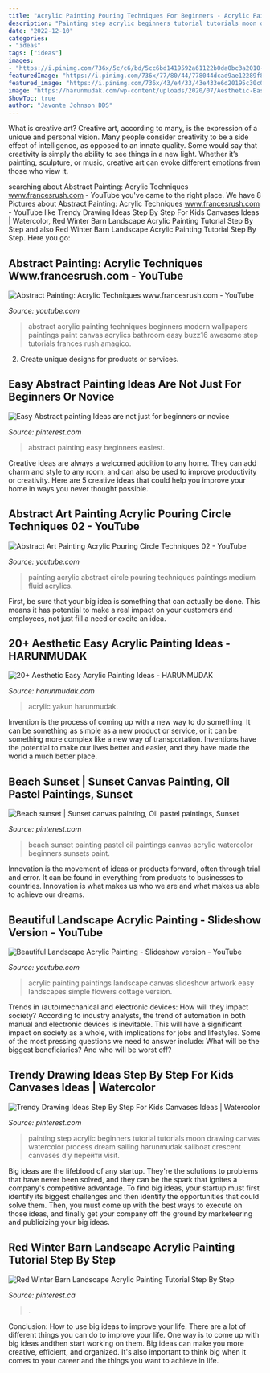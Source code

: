 ```yaml
---
title: "Acrylic Painting Pouring Techniques For Beginners - Acrylic Painting Paintings Landscape Canvas Slideshow Artwork Easy Landscapes Simple Flowers Cottage Version"
description: "Painting step acrylic beginners tutorial tutorials moon drawing canvas watercolor process dream sailing harunmudak sailboat crescent canvases diy перейти visit"
date: "2022-12-10"
categories:
- "ideas"
tags: ["ideas"]
images:
- "https://i.pinimg.com/736x/5c/c6/bd/5cc6bd1419592a61122b0da0bc3a2010--beach-sunsets.jpg"
featuredImage: "https://i.pinimg.com/736x/77/80/44/778044dcad9ae12289f8c9545f558ebb.jpg"
featured_image: "https://i.pinimg.com/736x/43/e4/33/43e433e6d20195c30c0534a142717e1e.jpg"
image: "https://harunmudak.com/wp-content/uploads/2020/07/Aesthetic-Easy-Acrylic-Paintings-7-926x1024.jpg"
ShowToc: true
author: "Javonte Johnson DDS"
---
```



What is creative art?
Creative art, according to many, is the expression of a unique and personal vision. Many people consider creativity to be a side effect of intelligence, as opposed to an innate quality. Some would say that creativity is simply the ability to see things in a new light. Whether it’s painting, sculpture, or music, creative art can evoke different emotions from those who view it.

	

		
searching about Abstract Painting: Acrylic Techniques www.francesrush.com - YouTube you've came to the right place. We have 8 Pictures about Abstract Painting: Acrylic Techniques www.francesrush.com - YouTube like Trendy Drawing Ideas Step By Step For Kids Canvases Ideas | Watercolor, Red Winter Barn Landscape Acrylic Painting Tutorial Step By Step and also Red Winter Barn Landscape Acrylic Painting Tutorial Step By Step. Here you go:
		
    
## Abstract Painting: Acrylic Techniques Www.francesrush.com - YouTube

<img loading=lazy src="http://i1.ytimg.com/vi/JQZ57TZrsVE/maxresdefault.jpg" onerror="this.onerror=null;this.src='https://tse4.mm.bing.net/th?id=OIP.q8q_iS26XSl6dm7HjJ3DaAHaEK&amp;pid=15.1';" alt="Abstract Painting: Acrylic Techniques www.francesrush.com - YouTube">

_Source: youtube.com_

>abstract acrylic painting techniques beginners modern wallpapers paintings paint canvas acrylics bathroom easy buzz16 awesome step tutorials frances rush amagico. 

	

2. Create unique designs for products or services.

    
## Easy Abstract Painting Ideas Are Not Just For Beginners Or Novice

<img loading=lazy src="https://i.pinimg.com/736x/43/e4/33/43e433e6d20195c30c0534a142717e1e.jpg" onerror="this.onerror=null;this.src='https://tse1.mm.bing.net/th?id=OIP.7iZuiRoiyqDPhKMjB53LjwHaKV&amp;pid=15.1';" alt="Easy Abstract painting Ideas are not just for beginners or novice">

_Source: pinterest.com_

>abstract painting easy beginners easiest. 

	

Creative ideas are always a welcomed addition to any home. They can add charm and style to any room, and can also be used to improve productivity or creativity. Here are 5 creative ideas that could help you improve your home in ways you never thought possible.

    
## Abstract Art Painting Acrylic Pouring Circle Techniques 02 - YouTube

<img loading=lazy src="https://i.ytimg.com/vi/-IVBTb7hSU4/hqdefault.jpg" onerror="this.onerror=null;this.src='https://tse2.mm.bing.net/th?id=OIP.7QXz2v5hdjT_E7582vlxTQHaFj&amp;pid=15.1';" alt="Abstract Art Painting Acrylic Pouring Circle Techniques 02 - YouTube">

_Source: youtube.com_

>painting acrylic abstract circle pouring techniques paintings medium fluid acrylics. 

	

First, be sure that your big idea is something that can actually be done. This means it has potential to make a real impact on your customers and employees, not just fill a need or excite an idea.

    
## 20+ Aesthetic Easy Acrylic Painting Ideas - HARUNMUDAK

<img loading=lazy src="https://harunmudak.com/wp-content/uploads/2020/07/Aesthetic-Easy-Acrylic-Paintings-7-926x1024.jpg" onerror="this.onerror=null;this.src='https://tse3.mm.bing.net/th?id=OIP.11-6hYdBKDySrJwshvWRkwHaIM&amp;pid=15.1';" alt="20+ Aesthetic Easy Acrylic Painting Ideas - HARUNMUDAK">

_Source: harunmudak.com_

>acrylic yakun harunmudak. 

	

Invention is the process of coming up with a new way to do something. It can be something as simple as a new product or service, or it can be something more complex like a new way of transportation. Inventions have the potential to make our lives better and easier, and they have made the world a much better place.

    
## Beach Sunset | Sunset Canvas Painting, Oil Pastel Paintings, Sunset

<img loading=lazy src="https://i.pinimg.com/736x/5c/c6/bd/5cc6bd1419592a61122b0da0bc3a2010--beach-sunsets.jpg" onerror="this.onerror=null;this.src='https://tse4.mm.bing.net/th?id=OIP.USlbg5nDZ2IpgPhZjUp9VwHaHa&amp;pid=15.1';" alt="Beach sunset | Sunset canvas painting, Oil pastel paintings, Sunset">

_Source: pinterest.com_

>beach sunset painting pastel oil paintings canvas acrylic watercolor beginners sunsets paint. 

	

Innovation is the movement of ideas or products forward, often through trial and error. It can be found in everything from products to businesses to countries. Innovation is what makes us who we are and what makes us able to achieve our dreams.

    
## Beautiful Landscape Acrylic Painting - Slideshow Version - YouTube

<img loading=lazy src="https://i.ytimg.com/vi/8dm4Lpv1GqI/maxresdefault.jpg" onerror="this.onerror=null;this.src='https://tse3.mm.bing.net/th?id=OIP.AOiqNQV-Bugwl3UKOkEJ0QHaEK&amp;pid=15.1';" alt="Beautiful Landscape Acrylic Painting - Slideshow version - YouTube">

_Source: youtube.com_

>acrylic painting paintings landscape canvas slideshow artwork easy landscapes simple flowers cottage version. 

	

Trends in (auto)mechanical and electronic devices: How will they impact society?
According to industry analysts, the trend of automation in both manual and electronic devices is inevitable. This will have a significant impact on society as a whole, with implications for jobs and lifestyles. Some of the most pressing questions we need to answer include: What will be the biggest beneficiaries? And who will be worst off?

    
## Trendy Drawing Ideas Step By Step For Kids Canvases Ideas | Watercolor

<img loading=lazy src="https://i.pinimg.com/736x/46/0e/5b/460e5bd39c06ccc6978a61bc07c42eb9.jpg" onerror="this.onerror=null;this.src='https://tse4.mm.bing.net/th?id=OIP.B6zMYpyVmJCyRgpacwJd4gAAAA&amp;pid=15.1';" alt="Trendy Drawing Ideas Step By Step For Kids Canvases Ideas | Watercolor">

_Source: pinterest.com_

>painting step acrylic beginners tutorial tutorials moon drawing canvas watercolor process dream sailing harunmudak sailboat crescent canvases diy перейти visit. 

	

Big ideas are the lifeblood of any startup. They're the solutions to problems that have never been solved, and they can be the spark that ignites a company's competitive advantage. To find big ideas, your startup must first identify its biggest challenges and then identify the opportunities that could solve them. Then, you must come up with the best ways to execute on those ideas, and finally get your company off the ground by marketeering and publicizing your big ideas.

    
## Red Winter Barn Landscape Acrylic Painting Tutorial Step By Step

<img loading=lazy src="https://i.pinimg.com/736x/77/80/44/778044dcad9ae12289f8c9545f558ebb.jpg" onerror="this.onerror=null;this.src='https://tse2.mm.bing.net/th?id=OIP.tvq1R6MY2EbZCKhtNrPSTAHaHa&amp;pid=15.1';" alt="Red Winter Barn Landscape Acrylic Painting Tutorial Step By Step">

_Source: pinterest.ca_

>. 

	

Conclusion: How to use big ideas to improve your life.
There are a lot of different things you can do to improve your life. One way is to come up with big ideas andthen start working on them. Big ideas can make you more creative, efficient, and organized. It's also important to think big when it comes to your career and the things you want to achieve in life.

